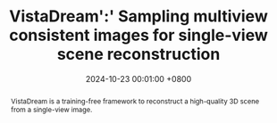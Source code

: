 ---
title:          VistaDream':' Sampling multiview consistent images for single-view scene reconstruction
date:           2024-10-23 00:01:00 +0800
selected:       true
pub:            "arXiv"
pub_date:       "2024"
# pub_last:       ' <span class="badge badge-pill badge-custom badge-success">Spotlight</span>'
abstract: >-
  VistaDream is a training-free framework to reconstruct a high-quality 3D scene from a single-view image.
  
cover:          assets/images/covers/vistadream.gif
authors:
  - Haiping Wang
  - Yuan Liu†
  - Ziwei Liu
  - Zhen Dong†
  - Wenping Wang
  - Bisheng Yang
links:
  Paper:
  Code: https://github.com/WHU-USI3DV/VistaDream
  Project Page: https://vistadream-project-page.github.io/
---